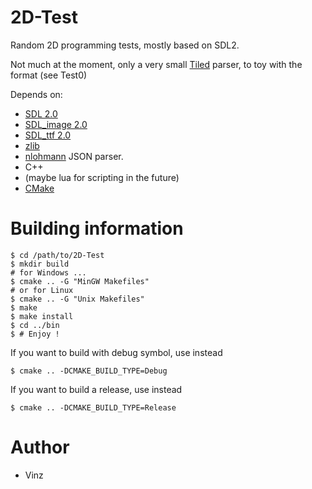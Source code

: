 # 2D-Test
Random 2D programming tests, mostly based on SDL2.

Not much at the moment, only a very small [Tiled](https://www.mapeditor.org)
parser, to toy with the format (see Test0)

Depends on:
- [SDL 2.0](https://www.libsdl.org/)
- [SDL\_image 2.0](https://www.libsdl.org/projects/SDL_image/)
- [SDL\_ttf 2.0](https://www.libsdl.org/projects/SDL_ttf/)
- [zlib](https://www.zlib.net/)
- [nlohmann](https://github.com/nlohmann/json) JSON parser.
- C++
- (maybe lua for scripting in the future)
- [CMake](https://cmake.org/)

# Building information
```shell
$ cd /path/to/2D-Test
$ mkdir build
# for Windows ...
$ cmake .. -G "MinGW Makefiles"
# or for Linux
$ cmake .. -G "Unix Makefiles"
$ make
$ make install
$ cd ../bin
$ # Enjoy !
```

If you want to build with debug symbol, use instead
```shell
$ cmake .. -DCMAKE_BUILD_TYPE=Debug
```

If you want to build a release, use instead
```shell
$ cmake .. -DCMAKE_BUILD_TYPE=Release
```

# Author
- Vinz
